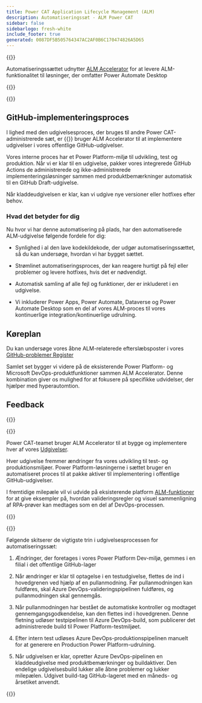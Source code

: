 ```yaml
---
title: Power CAT Application Lifecycle Management (ALM)
description: Automatiseringssæt - ALM Power CAT
sidebar: false
sidebarlogo: fresh-white
include_footer: true
generated: 0087DF5B505764347AC2AF0B6C170474826A5D65
---
```


{{<slideStyles>}}

<div class="optional">

Automatiseringssættet udnytter [ALM Accelerator](https://aka.ms/aa4pp) for at levere ALM-funktionalitet til løsninger, der omfatter Power Automate Desktop

</div>

{{<presentation slides="1,2">}}


<div class="optional">

{{<presentationStyles>}}

## GitHub-implementeringsproces

I lighed med den udgivelsesproces, der bruges til andre Power CAT-administrerede sæt, er {{<product-name>}} bruger ALM Accelerator til at implementere udgivelser i vores offentlige GitHub-udgivelser.

Vores interne proces har et Power Platform-miljø til udvikling, test og produktion. Når vi er klar til en udgivelse, pakker vores integrerede GitHub Actions de administrerede og ikke-administrerede implementeringsløsninger sammen med produktbemærkninger automatisk til en GitHub Draft-udgivelse.

Når kladdeudgivelsen er klar, kan vi udgive nye versioner eller hotfixes efter behov.

### Hvad det betyder for dig

Nu hvor vi har denne automatisering på plads, har den automatiserede ALM-udgivelse følgende fordele for dig:

- Synlighed i al den lave kodekildekode, der udgør automatiseringssættet, så du kan undersøge, hvordan vi har bygget sættet.

- Strømlinet automatiseringsproces, der kan reagere hurtigt på fejl eller problemer og levere hotfixes, hvis det er nødvendigt.

- Automatisk samling af alle fejl og funktioner, der er inkluderet i en udgivelse.

- Vi inkluderer Power Apps, Power Automate, Dataverse og Power Automate Desktop som en del af vores ALM-proces til vores kontinuerlige integration/kontinuerlige udrulning.

## Køreplan

Du kan undersøge vores åbne ALM-relaterede efterslæbsposter i vores [GitHub-problemer Register](https://github.com/microsoft/powercat-automation-kit/issues?q=is%3Aissue+is%3Aopen+label%3Aalm)

Samlet set bygger vi videre på de eksisterende Power Platform- og Microsoft DevOps-produktfunktioner sammen ALM Accelerator. Denne kombination giver os mulighed for at fokusere på specifikke udvidelser, der hjælper med hyperautomtion.

## Feedback

{{<questions name="/content/da/features/alm/powercat.json" completed="Tak, fordi du gav feedback" shownavigationbuttons="false" locale="da">}}

</div>

{{<slide  id="slide1" audio="features/alm/powercat/overview.mp3" description="Power CAT ALM Overview" localImage="/images/illustrations/alm-roadmap-2022-11.svg" >}}

Power CAT-teamet bruger ALM Accelerator til at bygge og implementere hver af vores [Udgivelser](https://github.com/microsoft/powercat-automation-kit/releases).

Hver udgivelse fremmer ændringer fra vores udvikling til test- og produktionsmiljøer. Power Platform-løsningerne i sættet bruger en automatiseret proces til at pakke aktiver til implementering i offentlige GitHub-udgivelser.

I fremtidige milepæle vil vi udvide på eksisterende platform [ALM-funktioner](/da/features/alm) for at give eksempler på, hvordan valideringsregler og visuel sammenligning af RPA-prøver kan medtages som en del af DevOps-processen.  

{{</slide>}}

{{<slide  id="slide2" audio="features/alm/powercat/release-process.mp3" description="Power CAT Automation Kit Release Checker" localImage="/images/illustrations/alm-powercat-process.svg" >}}

Følgende skitserer de vigtigste trin i udgivelsesprocessen for automatiseringssæt:

1. Ændringer, der foretages i vores Power Platform Dev-miljø, gemmes i en filial i det offentlige GitHub-lager

2. Når ændringer er klar til optagelse i en testudgivelse, flettes de ind i hovedgrenen ved hjælp af en pullanmodning. Før pullanmodningen kan fuldføres, skal Azure DevOps-valideringspipelinen fuldføres, og pullanmodningen skal gennemgås.

3. Når pullanmodningen har bestået de automatiske kontroller og modtaget gennemgangsgodkendelse, kan den flettes ind i hovedgrenen. Denne fletning udløser testpipelinen til Azure DevOps-build, som publicerer det administrerede build til Power Platform-testmiljøet.

4. Efter intern test udløses Azure DevOps-produktionspipelinen manuelt for at generere en Production Power Platform-udrulning.

5. Når udgivelsen er klar, opretter Azure DevOps-pipelinen en kladdeudgivelse med produktbemærkninger og buildaktiver. Den endelige udgivelsesbuild lukker alle åbne problemer og lukker milepælen. Udgivet build-tag GitHub-lageret med en måneds- og årsetiket anvendt.

{{</slide>}}
